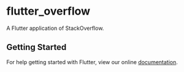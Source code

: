 # flutter_overflow

A Flutter application of StackOverflow.

## Getting Started

For help getting started with Flutter, view our online
[documentation](https://flutter.io/).
